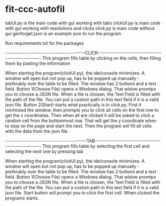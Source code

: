 # fit-ccc-autofil
tabUI.py is the main code with gui working with tabs
clickUI.py is main code with gui working wtih resolutions and clicks
click.py is main code without gui 
genforget.json is an example json to run the program 

Run requirements.txt for the packages



----------------------------------------CLICK--------------------------------------------------
This program fills table by clicking on the cells, then filling them by pasting the information 

When starting the program(clickUI.py), the ide/console minimizes. A window will open but not pop up, has to be popped up manually - preferably over the table to be filled.
The window has 2 buttons and a text field. Button 1(Choose File) opens a Windows dialog. That widow promtps you to choose a JSON file. When a file is chosen, the Text Field is filled with the path of the file. You can put a custom path in this text field if it is a valid json file. 
Button 2(Start) starts what practically is in click.py. First it minimized the window, then prompts you to click all cells on the first row to get the x coordinates. Then when all are clicked
it will be asked to click a random cell from the bottommost row. That will get the y coordinate when to stop on the page and start the next. Then the program will fill all cells with the data from the json file.

-----------------------------------------TAB---------------------------------------------------
This program fills table by selecting the first cell and selecting the next one by pressing tab

When starting the program(clickUI.py), the ide/console minimizes. A window will open but not pop up, has to be popped up manually - preferably over the table to be filled.
The window has 2 buttons and a text field. Button 1(Choose File) opens a Windows dialog. That widow promtps you to choose a JSON file. When a file is chosen, the Text Field is filled with the path of the file. You can put a custom path in this text field if it is a valid json file. 
Start button will prompt you to click the first cell. When clicked the programs starts. 

